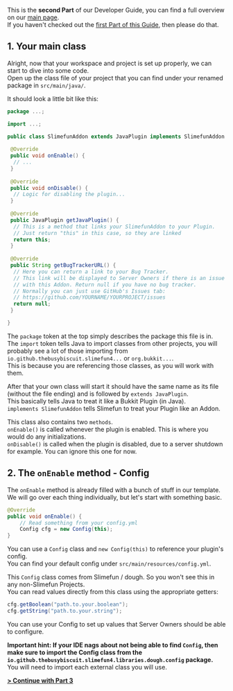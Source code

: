 This is the **second Part** of our Developer Guide, you can find a full overview on our [main page](https://github.com/Slimefun/Slimefun4/wiki/Developer-Guide).<br>
If you haven't checked out the [first Part of this Guide](https://github.com/Slimefun/Slimefun4/wiki/Developer-Guide-(1-Project-Setup)), then please do that.

## 1. Your main class

Alright, now that your workspace and project is set up properly, we can start to dive into some code.<br>
Open up the class file of your project that you can find under your renamed package in `src/main/java/`.

It should look a little bit like this:

```java
package ...;

import ...;

public class SlimefunAddon extends JavaPlugin implements SlimefunAddon {
 
 @Override
 public void onEnable() {
  // ...
 }
 
 @Override
 public void onDisable() {
  // Logic for disabling the plugin...
 }
 
 @Override
 public JavaPlugin getJavaPlugin() {
  // This is a method that links your SlimefunAddon to your Plugin.
  // Just return "this" in this case, so they are linked
  return this;
 }
 
 @Override
 public String getBugTrackerURL() {
  // Here you can return a link to your Bug Tracker.
  // This link will be displayed to Server Owners if there is an issue
  // with this Addon. Return null if you have no bug tracker.
  // Normally you can just use GitHub's Issues tab:
  // https://github.com/YOURNAME/YOURPROJECT/issues
  return null;
 }

}
```

The `package` token at the top simply describes the package this file is in.<br>
The `import` token tells Java to import classes from other projects, you will probably see a lot of those importing from `io.github.thebusybiscuit.slimefun4...` or `org.bukkit...`.<br>
This is because you are referencing those classes, as you will work with them.

After that your own class will start it should have the same name as its file (without the file ending) and is followed by `extends JavaPlugin`.<br>
This basically tells Java to treat it like a Bukkit Plugin (in Java).<br>
`implements SlimefunAddon` tells Slimefun to treat your Plugin like an Addon.

This class also contains two `methods`.<br>
`onEnable()` is called whenever the plugin is enabled. This is where you would do any initializations.<br>
`onDisable()` is called when the plugin is disabled, due to a server shutdown for example. You can ignore this one for now.

## 2. The `onEnable` method - Config

The `onEnable` method is already filled with a bunch of stuff in our template.<br>
We will go over each thing individually, but let's start with something basic.

```java
@Override
public void onEnable() {
    // Read something from your config.yml
    Config cfg = new Config(this);
}
```

You can use a `Config` class and `new Config(this)` to reference your plugin's config.<br>
You can find your default config under `src/main/resources/config.yml`.

This `Config` class comes from Slimefun / dough. So you won't see this in any non-Slimefun Projects.<br>
You can read values directly from this class using the appropriate getters:

```java
cfg.getBoolean("path.to.your.boolean");
cfg.getString("path.to.your.string");
```

You can use your Config to set up values that Server Owners should be able to configure.

**Important hint: If your IDE nags about not being able to find `Config`, then make sure to import the Config class from the `io.github.thebusybiscuit.slimefun4.libraries.dough.config` package.**<br>
You will need to import each external class you will use.

[**> Continue with Part 3**](https://github.com/Slimefun/Slimefun4/wiki/Developer-Guide-(3-Your-first-Item))
